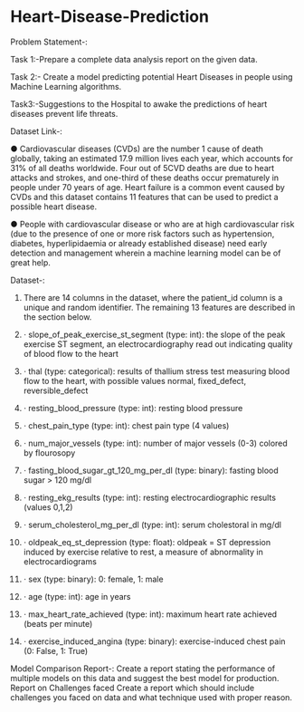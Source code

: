 # Heart-Disease-Prediction
Problem Statement-:

Task 1:-Prepare a complete data analysis report on the given data.

Task 2:- Create a model predicting potential Heart Diseases in people using
Machine Learning algorithms.

Task3:-Suggestions to the Hospital to awake the predictions of heart diseases
prevent life threats.

Dataset Link-:

● Cardiovascular diseases (CVDs) are the number 1 cause of death globally,
taking an estimated 17.9 million lives each year, which accounts for 31% of all
deaths worldwide. Four out of 5CVD deaths are due to heart attacks and strokes,
and one-third of these deaths occur prematurely in people under 70 years of age.
Heart failure is a common event caused by CVDs and this dataset contains 11
features that can be used to predict a possible heart disease.

● People with cardiovascular disease or who are at high cardiovascular risk (due to
the presence of one or more risk factors such as hypertension, diabetes,
hyperlipidaemia or already established disease) need early detection and
management wherein a machine learning model can be of great help.

Dataset-:
1. There are 14 columns in the dataset, where the patient_id column is a unique and
random identifier. The remaining 13 features are described in the section below.
2. · slope_of_peak_exercise_st_segment (type: int): the slope of the peak exercise ST
segment, an electrocardiography read out indicating quality of blood flow to the heart
3. · thal (type: categorical): results of thallium stress test measuring blood flow to
the heart, with possible values normal, fixed_defect, reversible_defect
4. · resting_blood_pressure (type: int): resting blood pressure
5. · chest_pain_type (type: int): chest pain type (4 values)
6. · num_major_vessels (type: int): number of major vessels (0-3) colored by
flourosopy
7. · fasting_blood_sugar_gt_120_mg_per_dl (type: binary): fasting blood sugar &gt; 120
mg/dl
8. · resting_ekg_results (type: int): resting electrocardiographic results (values 0,1,2)
9. · serum_cholesterol_mg_per_dl (type: int): serum cholestoral in mg/dl
10. · oldpeak_eq_st_depression (type: float): oldpeak = ST depression induced by
exercise relative to rest, a measure of abnormality in electrocardiograms
11. · sex (type: binary): 0: female, 1: male
12. · age (type: int): age in years
13. · max_heart_rate_achieved (type: int): maximum heart rate achieved (beats per
minute)

14. · exercise_induced_angina (type: binary): exercise-induced chest pain (0: False, 1:
True)

Model Comparison Report-:
Create a report stating the performance of multiple models on this data and
suggest the best model for production.
Report on Challenges faced
Create a report which should include challenges you faced on data and
what technique used with proper reason.

